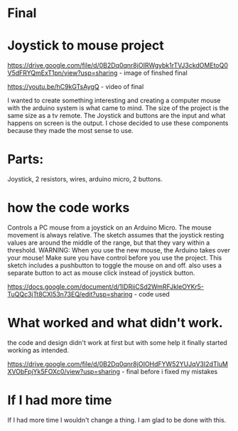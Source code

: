 # Final

# Joystick to mouse project

https://drive.google.com/file/d/0B2Dq0qnr8jOIRWgybk1rTVJ3ckdOMEtoQ0V5dFRYQmExT1pn/view?usp=sharing - image of finshed final

https://youtu.be/hC9kGTsAygQ - video of final

I wanted to create something interesting and creating a computer mouse with the arduino system is what came to mind. 
The size of the project is the same size as a tv remote. The Joystick and buttons are the input and what happens on screen is the output.
I chose decided to use these components because they made the most sense to use.

 # Parts: 
 Joystick, 2 resistors, wires, arduino micro, 2 buttons.
 
 # how the code works
Controls a PC mouse from a joystick on an Arduino Micro. The mouse movement is always relative.
The sketch assumes that the joystick resting values are around the 
middle of the range, but that they vary within a threshold.
WARNING:  When you use the new mouse, the Arduino takes
  over your mouse!  Make sure you have control before you use the project.
  This sketch includes a pushbutton to toggle the mouse on and off.
  also uses a separate button to act as mouse click instead of joystick button.
  
  https://docs.google.com/document/d/1IDRiiCSd2WmRFJkleOYKr5-TuQQc3jTt8CXl53n73EQ/edit?usp=sharing - code used
  
  # What worked and what didn't work.
  the code and design didn't work at first but with some help it finally started working as intended.
  
  https://drive.google.com/file/d/0B2Dq0qnr8jOIOHdFYW52YUJqV3I2dTluMXVObFpjYk5FOXc0/view?usp=sharing - final before i fixed my mistakes
  
  # If I had more time
  If I had more time I wouldn't change a thing. I am glad to be done with this.
  
